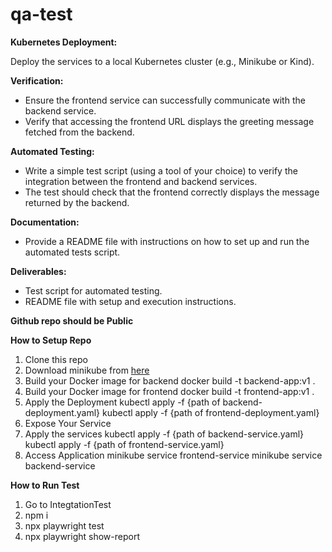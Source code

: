 # qa-test

**Kubernetes Deployment:**

Deploy the services to a local Kubernetes cluster (e.g., Minikube or Kind).

**Verification:**

- Ensure the frontend service can successfully communicate with the backend service.
- Verify that accessing the frontend URL displays the greeting message fetched from the backend.

**Automated Testing:**

- Write a simple test script (using a tool of your choice) to verify the integration between the frontend and backend services.
- The test should check that the frontend correctly displays the message returned by the backend.

**Documentation:**

- Provide a README file with instructions on how to set up and run the automated tests script.

**Deliverables:**
- Test script for automated testing.
- README file with setup and execution instructions.

**Github repo should be Public**


**How to Setup Repo**

1. Clone this repo 
2. Download minikube from [here](https://minikube.sigs.k8s.io/docs/start/?arch=%2Fmacos%2Fx86-64%2Fstable%2Fbinary+download)
3. Build your Docker image for backend 
    docker build -t backend-app:v1 .
4. Build your Docker image for frontend 
    docker build -t frontend-app:v1 .
5. Apply the Deployment
    kubectl apply -f {path of backend-deployment.yaml}
    kubectl apply -f {path of frontend-deployment.yaml}
6. Expose Your Service
7. Apply the services
    kubectl apply -f {path of backend-service.yaml}
    kubectl apply -f {path of frontend-service.yaml}
8. Access Application
    minikube service frontend-service
    minikube service backend-service

**How to Run Test**

1. Go to IntegtationTest 
2. npm i
3. npx playwright test
4. npx playwright show-report